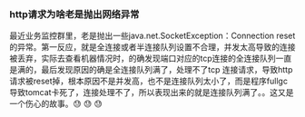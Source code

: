 ### http请求为啥老是抛出网络异常

最近业务监控群里，老是抛出一些java.net.SocketException：Connection reset的异常。第一反应，就是全连接或者半连接队列设置不合理，并发太高导致的连接被丢弃，实际去查看机器情况时，的确发现端口对应的tcp连接的全连接队列一直是满的，最后发现原因的确是全连接队列满了，处理不了tcp 连接请求，导致http请求被reset掉，根本原因不是并发高，也不是连接队列太小了，而是程序fullgc导致tomcat卡死了，连接处理不了，所以表现出来的就是连接队列满了。。这又是一个伤心的故事。😓    😓    😓



